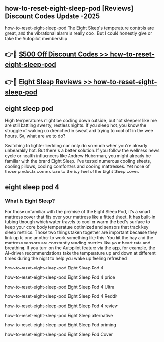 ## how-to-reset-eight-sleep-pod [Reviews​] Discount Codes Update -2025

how-to-reset-eight-sleep-pod The Eight Sleep's temperature controls are great, and the vibrational alarm is really cool. But I could honestly give or take the Autopilot membership

## 👉🔴 [$500 Off Discount Codes >> how-to-reset-eight-sleep-pod](http://download.freeplayer.one?title=how-to-reset-eight-sleep-pod&ref=18-ES)

## 👉🔴 [Eight Sleep Reviews >> how-to-reset-eight-sleep-pod](http://download.freeplayer.one?title=how-to-reset-eight-sleep-pod&ref=18-ES)

## eight sleep pod

High temperatures might be cooling down outside, but hot sleepers like me are still battling sweaty, restless nights. If you sleep hot, you know the struggle of waking up drenched in sweat and trying to cool off in the wee hours. So, what are we to do?

Switching to lighter bedding can only do so much when you're already unbearably hot. But there's a better solution. If you follow the wellness news cycle or health influencers like Andrew Huberman, you might already be familiar with the brand Eight Sleep. I've tested numerous cooling sheets, cooling pillows, cooling comforters and cooling mattresses. Yet none of those products come close to the icy feel of the Eight Sleep cover.

## eight sleep pod 4

### What Is Eight Sleep?

For those unfamiliar with the premise of the Eight Sleep Pod, it’s a smart mattress cover that fits over your mattress like a fitted sheet. It has built-in tubing through which water travels to cool or warm the bed's surface to keep your core body temperature optimized and sensors that track key sleep metrics. Those two things taken together are important because they link up to one another to work something like this: You hit the hay and the mattress sensors are constantly reading metrics like your heart rate and breathing. If you turn on the Autopilot feature via the app, for example, the AI-driven recommendations take the temperature up and down at different times during the night to help you wake up feeling refreshed

how-to-reset-eight-sleep-pod Eight Sleep Pod 4

how-to-reset-eight-sleep-pod Eight Sleep Pod 4 price

how-to-reset-eight-sleep-pod Eight Sleep Pod 4 Ultra

how-to-reset-eight-sleep-pod Eight Sleep Pod 4 Reddit

how-to-reset-eight-sleep-pod Eight Sleep Pod 4 review

how-to-reset-eight-sleep-pod Eight Sleep alternative

how-to-reset-eight-sleep-pod Eight Sleep Pod priming

how-to-reset-eight-sleep-pod Eight Sleep Pod Cover